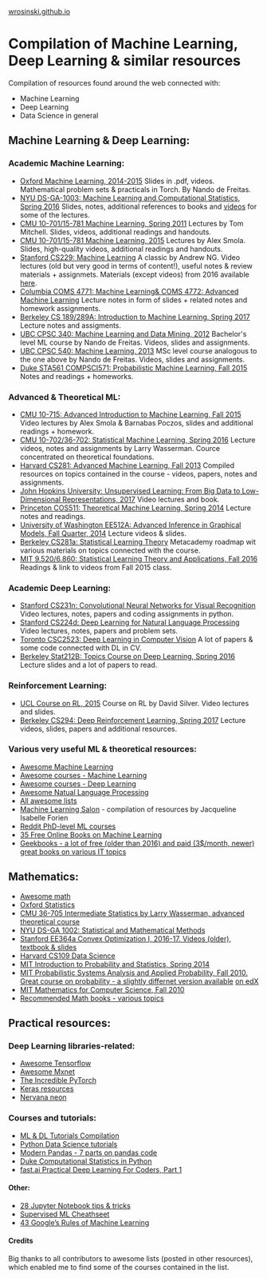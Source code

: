 [wrosinski.github.io](https://wrosinski.github.io/resources/ "Compilation of Machine Learning, Deep Learning & similar resources")

# Compilation of Machine Learning, Deep Learning & similar resources

Compilation of resources found around the web connected with:

* Machine Learning
* Deep Learning
* Data Science in general


##  Machine Learning & Deep Learning:

###  Academic Machine Learning:

* [Oxford Machine Learning, 2014-2015][1] Slides in .pdf, videos. Mathematical problem sets & practicals in Torch. By Nando de Freitas.
* [NYU DS-GA-1003: Machine Learning and Computational Statistics, Spring 2016][2] Slides, notes, additional references to books and [videos][3] for some of the lectures.
* [CMU 10-701/15-781 Machine Learning, Spring 2011][4] Lectures by Tom Mitchell. Slides, videos, additional readings and handouts.
* [CMU 10-701/15-781 Machine Learning, 2015][4] Lectures by Alex Smola. Slides, high-quality videos, additional readings and handouts.
* [Stanford CS229: Machine Learning][5] A classic by Andrew NG. Video lectures (old but very good in terms of content!), useful notes & review materials + assignmets. Materials (except videos) from 2016 available [here][6].
* [Columbia COMS 4771: Machine Learning& COMS 4772: Advanced Machine Learning][7] Lecture notes in form of slides + related notes and homework assignments.
* [Berkeley CS 189/289A: Introduction to Machine Learning, Spring 2017][8] Lecture notes and assigments.
* [UBC CPSC 340: Machine Learning and Data Mining, 2012][9] Bachelor's level ML course by Nando de Freitas. Videos, slides and assignments.
* [UBC CPSC 540: Machine Learning, 2013][10] MSc level course analogous to the one above by Nando de Freitas. Videos, slides and assignments.
* [Duke STA561 COMPSCI571: Probabilistic Machine Learning, Fall 2015][11] Notes and readings + homeworks.

###  Advanced & Theoretical ML:

* [CMU 10-715: Advanced Introduction to Machine Learning, Fall 2015][12] Video lectures by Alex Smola & Barnabas Poczos, slides and additional readings + homework.
* [CMU 10-702/36-702: Statistical Machine Learning, Spring 2016][13] Lecture videos, notes and assignments by Larry Wasserman. Cource concentrated on theoretical foundations.
* [Harvard CS281: Advanced Machine Learning, Fall 2013][14] Compiled resources on topics contained in the course - videos, papers, notes and assignments.
* [John Hopkins University: Unsupervised Learning: From Big Data to Low-Dimensional Representations, 2017][15] Video lectures and book.
* [Princeton COS511: Theoretical Machine Learning, Spring 2014][16] Lecture notes and readings.
* [University of Washington EE512A: Advanced Inference in Graphical Models, Fall Quarter, 2014][17] Lecture videos & slides.
* [Berkeley CS281a: Statistical Learning Theory][18] Metacademy roadmap wit various materials on topics connected with the course.
* [MIT 9.520/6.860: Statistical Learning Theory and Applications, Fall 2016][19] Readings & link to videos from Fall 2015 class.

###  Academic Deep Learning:

- [Stanford CS231n: Convolutional Neural Networks for Visual Recognition](http://cs231n.stanford.edu/) Video lectures, notes, papers and coding assignments in python.
- [Stanford CS224d: Deep Learning for Natural Language Processing](http://cs224d.stanford.edu/syllabus.html) Video lectures, notes, papers and problem sets.
- [Toronto CSC2523: Deep Learning in Computer Vision](http://www.cs.utoronto.ca/~fidler/teaching/2015/CSC2523.html) A lot of papers & some code connected with DL in CV.
- [Berkeley Stat212B: Topics Course on Deep Learning, Spring 2016](https://github.com/joanbruna/stat212b) Lecture slides and a lot of papers to read.

###  Reinforcement Learning:

- [UCL Course on RL, 2015](http://www0.cs.ucl.ac.uk/staff/D.Silver/web/Teaching.html) Course on RL by David Silver. Video lectures and slides.
- [Berkeley CS294: Deep Reinforcement Learning, Spring 2017](http://rll.berkeley.edu/deeprlcourse/) Lecture videos, slides, papers and additional resources.



###  Various very useful ML & theoretical resources:

- [Awesome Machine Learning](https://github.com/josephmisiti/awesome-machine-learning)
- [Awesome courses - Machine Learning](https://github.com/prakhar1989/awesome-courses#machine-learning)
- [Awesome courses - Deep Learning](https://github.com/ChristosChristofidis/awesome-deep-learning)
- [Awesome Natual Language Processing](https://github.com/keon/awesome-nlp)
- [All awesome lists](https://github.com/sindresorhus/awesome)
- [Machine Learning Salon](http://www.machinelearningsalon.org/index.html) - compilation of resources by Jacqueline Isabelle Forien
- [Reddit PhD-level ML courses](https://www.reddit.com/r/MachineLearning/comments/51qhc8/phdlevel_courses/)
- [35 Free Online Books on Machine Learning](https://dzone.com/articles/35-free-online-books-machine)
- [Geekbooks - a lot of free (older than 2016) and paid (3$/month, newer) great books on various IT topics](https://www.geekbooks.me/)





##  Mathematics:

- [Awesome math](https://github.com/rossant/awesome-math)
- [Oxford Statistics](http://www.stats.ox.ac.uk/~reinert/)
- [CMU 36-705 Intermediate Statistics by Larry Wasserman, advanced theoretical course](http://www.stat.cmu.edu/~larry/=stat705/)
- [NYU DS-GA 1002: Statistical and Mathematical Methods](http://www.cims.nyu.edu/~cfgranda/pages/DSGA1002_fall15/index.html)
- [Stanford EE364a Convex Optimization I, 2016-17. Videos (older), textbook & slides](http://stanford.edu/class/ee364a/)
- [Harvard CS109 Data Science](http://cs109.github.io/2015/)
- [MIT Introduction to Probability and Statistics, Spring 2014](https://ocw.mit.edu/courses/mathematics/18-05-introduction-to-probability-and-statistics-spring-2014/)
- [MIT Probabilistic Systems Analysis and Applied Probability, Fall 2010. Great course on probability - a slightly differnet version available](https://ocw.mit.edu/courses/electrical-engineering-and-computer-science/6-041-probabilistic-systems-analysis-and-applied-probability-fall-2010/) [on edX](https://www.edx.org/course/introduction-probability-science-mitx-6-041x-2)
- [MIT Mathematics for Computer Science, Fall 2010](https://ocw.mit.edu/courses/electrical-engineering-and-computer-science/6-042j-mathematics-for-computer-science-fall-2010/index.htm)
- [Recommended Math books - various topics](https://mathblog.com/mathematics-books/)





##  Practical resources:

### Deep Learning libraries-related:

- [Awesome Tensorflow](https://github.com/jtoy/awesome-tensorflow)
- [Awesome Mxnet](https://github.com/dmlc/mxnet/blob/master/example/README.md)
- [The Incredible PyTorch](https://github.com/ritchieng/the-incredible-pytorch)
- [Keras resources](https://github.com/fchollet/keras-resources/blob/master/README.md)
- [Nervana neon](https://github.com/NervanaSystems/neon)



### Courses and tutorials:

- [ML & DL Tutorials Compilation](https://github.com/ujjwalkarn/Machine-Learning-Tutorials)
- [Python Data Science tutorials](https://github.com/ujjwalkarn/DataSciencePython)
- [Modern Pandas - 7 parts on pandas code](https://tomaugspurger.github.io/modern-1.html)
- [Duke Computational Statistics in Python](https://people.duke.edu/~ccc14/sta-663/index.html)
- [fast.ai Practical Deep Learning For Coders, Part 1](http://course.fast.ai/index.html)



####  Other:

- [28 Jupyter Notebook tips & tricks](https://www.dataquest.io/blog/jupyter-notebook-tips-tricks-shortcuts/)
- [Supervised ML Cheathseet](https://github.com/rcompton/ml_cheat_sheet/blob/master/supervised_learning.ipynb)
- [43 Google’s Rules of Machine Learning](https://github.com/thundergolfer/google-rules-of-machine-learning)











####  Credits

Big thanks to all contributors to awesome lists (posted in other resources), which enabled me to find some of the courses contained in the list.

[1]: https://www.cs.ox.ac.uk/people/nando.defreitas/machinelearning/
[2]: http://davidrosenberg.github.io/ml2016/#home
[3]: https://www.youtube.com/channel/UCjxoi1kA0twXJsVnIq2vMHA/videos
[4]: http://www.cs.cmu.edu/~tom/10701_sp11/
[5]: https://see.stanford.edu/Course/CS229
[6]: http://cs229.stanford.edu/
[7]: http://www.cs.columbia.edu/learning/courses.html
[8]: https://people.eecs.berkeley.edu/~jrs/189/
[9]: http://www.cs.ubc.ca/~nando/340-2012/index.php
[10]: http://www.cs.ubc.ca/~nando/540-2013/index.html
[11]: http://www2.stat.duke.edu/~sayan/561/2015/
[12]: http://www.cs.cmu.edu/~bapoczos/Classes/ML10715_2015Fall/
[13]: http://www.stat.cmu.edu/~larry/%3Dsml/
[14]: http://www.seas.harvard.edu/courses/cs281/
[15]: http://www.vision.jhu.edu/teaching/learning/learning17/
[16]: https://www.cs.princeton.edu/courses/archive/spring14/cos511/index.html
[17]: http://j.ee.washington.edu/~bilmes/classes/ee512a_fall_2014/index.html
[18]: https://metacademy.org/roadmaps/cjrd/cs281a
[19]: http://www.mit.edu/~9.520/fall16/

